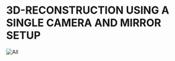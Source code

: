 # 3D-RECONSTRUCTION USING A SINGLE CAMERA AND MIRROR SETUP
![All](https://user-images.githubusercontent.com/65610334/210736507-33ead853-c931-4bbb-8aec-e2f5ff771fa8.jpg)
